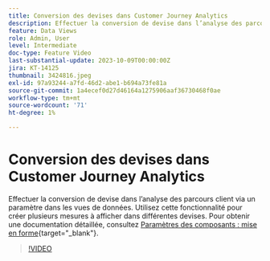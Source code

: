 ```yaml
---
title: Conversion des devises dans Customer Journey Analytics
description: Effectuer la conversion de devise dans l’analyse des parcours client via un paramètre dans les vues de données. Utilisez cette fonctionnalité pour créer plusieurs mesures à afficher dans différentes devises.
feature: Data Views
role: Admin, User
level: Intermediate
doc-type: Feature Video
last-substantial-update: 2023-10-09T00:00:00Z
jira: KT-14125
thumbnail: 3424816.jpeg
exl-id: 97a93244-a7fd-46d2-abe1-b694a73fe81a
source-git-commit: 1a4ecef0d27d46164a1275906aaf36730468f0ae
workflow-type: tm+mt
source-wordcount: '71'
ht-degree: 1%

---
```


# Conversion des devises dans Customer Journey Analytics

Effectuer la conversion de devise dans l’analyse des parcours client via un paramètre dans les vues de données. Utilisez cette fonctionnalité pour créer plusieurs mesures à afficher dans différentes devises. Pour obtenir une documentation détaillée, consultez [Paramètres des composants : mise en forme](https://experienceleague.adobe.com/docs/analytics-platform/using/cja-dataviews/component-settings/format.html?lang=fr#currency){target="_blank"}.

>[!VIDEO](https://video.tv.adobe.com/v/3424816/?learn=on)
